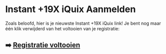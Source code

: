 # Instant +19X iQuix Aanmelden

Zoals beloofd, hier is je nieuwste Instant +19X iQuix link! Je bent nog maar één klik verwijderd van het voltooien van je registratie:

## ➡️ [Registratie voltooien](https://tinyurl.com/5dcjcfdf)